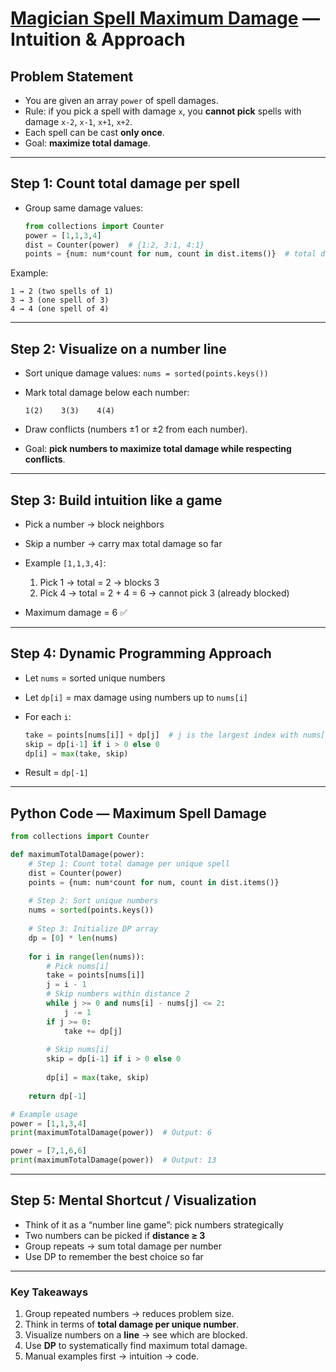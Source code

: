 # [Magician Spell Maximum Damage](https://leetcode.com/problems/maximum-total-damage-with-spell-casting/description/) — Intuition & Approach

## Problem Statement
- You are given an array `power` of spell damages.  
- Rule: if you pick a spell with damage `x`, you **cannot pick** spells with damage `x-2`, `x-1`, `x+1`, `x+2`.  
- Each spell can be cast **only once**.  
- Goal: **maximize total damage**.

---

## Step 1: Count total damage per spell
- Group same damage values:  
  ```python
  from collections import Counter
  power = [1,1,3,4]
  dist = Counter(power)  # {1:2, 3:1, 4:1}
  points = {num: num*count for num, count in dist.items()}  # total damage per number
  ````
Example:

  ```
  1 → 2 (two spells of 1)
  3 → 3 (one spell of 3)
  4 → 4 (one spell of 4)
  ```

---

## Step 2: Visualize on a number line

* Sort unique damage values: `nums = sorted(points.keys())`
* Mark total damage below each number:

  ```
  1(2)    3(3)    4(4)
  ```
* Draw conflicts (numbers ±1 or ±2 from each number).
* Goal: **pick numbers to maximize total damage while respecting conflicts**.

---

## Step 3: Build intuition like a game

* Pick a number → block neighbors
* Skip a number → carry max total damage so far
* Example `[1,1,3,4]`:

  1. Pick 1 → total = 2 → blocks 3
  2. Pick 4 → total = 2 + 4 = 6 → cannot pick 3 (already blocked)
* Maximum damage = 6 ✅

---

## Step 4: Dynamic Programming Approach

* Let `nums` = sorted unique numbers
* Let `dp[i]` = max damage using numbers up to `nums[i]`
* For each `i`:

  ```python
  take = points[nums[i]] + dp[j]  # j is the largest index with nums[j] <= nums[i]-3
  skip = dp[i-1] if i > 0 else 0
  dp[i] = max(take, skip)
  ```
* Result = `dp[-1]`

---
## Python Code — Maximum Spell Damage

```python
from collections import Counter

def maximumTotalDamage(power):
    # Step 1: Count total damage per unique spell
    dist = Counter(power)
    points = {num: num*count for num, count in dist.items()}
    
    # Step 2: Sort unique numbers
    nums = sorted(points.keys())
    
    # Step 3: Initialize DP array
    dp = [0] * len(nums)
    
    for i in range(len(nums)):
        # Pick nums[i]
        take = points[nums[i]]
        j = i - 1
        # Skip numbers within distance 2
        while j >= 0 and nums[i] - nums[j] <= 2:
            j -= 1
        if j >= 0:
            take += dp[j]
        
        # Skip nums[i]
        skip = dp[i-1] if i > 0 else 0
        
        dp[i] = max(take, skip)
    
    return dp[-1]

# Example usage
power = [1,1,3,4]
print(maximumTotalDamage(power))  # Output: 6

power = [7,1,6,6]
print(maximumTotalDamage(power))  # Output: 13
```
---

## Step 5: Mental Shortcut / Visualization

* Think of it as a “number line game”: pick numbers strategically
* Two numbers can be picked if **distance ≥ 3**
* Group repeats → sum total damage per number
* Use DP to remember the best choice so far

---

### Key Takeaways

1. Group repeated numbers → reduces problem size.
2. Think in terms of **total damage per unique number**.
3. Visualize numbers on a **line** → see which are blocked.
4. Use **DP** to systematically find maximum total damage.
5. Manual examples first → intuition → code.

```


